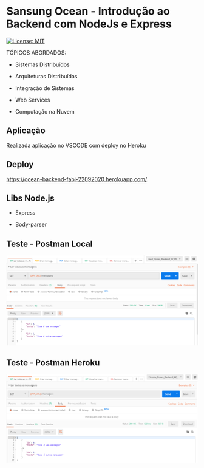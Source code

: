 # Sansung Ocean - Introdução ao Backend com NodeJs e Express

[![License: MIT](https://img.shields.io/badge/License-MIT-blue.svg)](https://opensource.org/licenses/MIT)

TÓPICOS ABORDADOS:

- Sistemas Distribuídos

- Arquiteturas Distribuídas

- Integração de Sistemas

- Web Services

- Computação na Nuvem

## Aplicação 

Realizada aplicação no VSCODE com deploy no Heroku 

## Deploy

https://ocean-backend-fabi-22092020.herokuapp.com/

## Libs Node.js

- Express

- Body-parser

## Teste - Postman Local 

![imagem que ilustra o teste GET no postman aplicação local.](https://github.com/Fabicaneyu/Ocean_Backend_21_09_2020/blob/master/Postman/get_local.PNG)

## Teste - Postman Heroku 

![imagem que ilustra o teste GET no postman feito a partir do deploy no heroku.](https://github.com/Fabicaneyu/Ocean_Backend_21_09_2020/blob/master/Postman/get_heroku.PNG)
